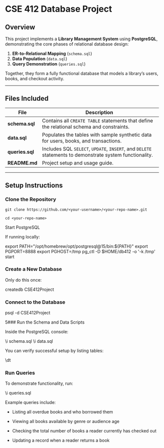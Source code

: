 # CSE 412 Database Project

## Overview
This project implements a **Library Management System** using **PostgreSQL**, demonstrating the core phases of relational database design:
1. **ER-to-Relational Mapping** (`schema.sql`)
2. **Data Population** (`data.sql`)
3. **Query Demonstration** (`queries.sql`)

Together, they form a fully functional database that models a library’s users, books, and checkout activity.

---

## Files Included
| File | Description |
|------|--------------|
| **schema.sql** | Contains all `CREATE TABLE` statements that define the relational schema and constraints. |
| **data.sql** | Populates the tables with sample synthetic data for users, books, and transactions. |
| **queries.sql** | Includes SQL `SELECT`, `UPDATE`, `INSERT`, and `DELETE` statements to demonstrate system functionality. |
| **README.md** | Project setup and usage guide. |

---

## Setup Instructions

### Clone the Repository
``git clone https://github.com/<your-username>/<your-repo-name>.git``

``cd <your-repo-name>``

Start PostgreSQL

If running locally:

export PATH="/opt/homebrew/opt/postgresql@15/bin:${PATH}"
export PGPORT=8888
export PGHOST=/tmp
pg_ctl -D $HOME/db412 -o '-k /tmp' start

### Create a New Database

Only do this once:

createdb CSE412Project

### Connect to the Database
psql -d CSE412Project

5️### Run the Schema and Data Scripts

Inside the PostgreSQL console:

\i schema.sql
\i data.sql


You can verify successful setup by listing tables:

\dt

### Run Queries

To demonstrate functionality, run:

\i queries.sql

Example queries include:

 - Listing all overdue books and who borrowed them

 - Viewing all books available by genre or audience age

 - Checking the total number of books a reader currently has checked out

 - Updating a record when a reader returns a book
